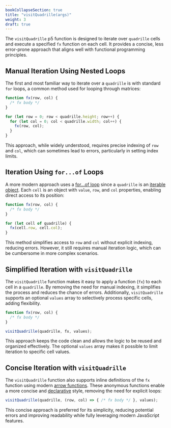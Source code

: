 ```yaml
---
bookCollapseSection: true
title: "visitQuadrille(args)"
weight: 3
draft: true
---
```


The `visitQuadrille` p5 function is designed to iterate over `quadrille` cells and execute a specified `fx` function on each cell. It provides a concise, less error-prone approach that aligns well with functional programming principles.

## Manual Iteration Using Nested Loops

The first and most familiar way to iterate over a `quadrille` is with standard `for` loops, a common method used for looping through matrices:

```js
function fx(row, col) {
  /* fx body */
}

for (let row = 0; row < quadrille.height; row++) {
  for (let col = 0; col < quadrille.width; col++) {
    fx(row, col);
  }
}
```

This approach, while widely understood, requires precise indexing of `row` and `col`, which can sometimes lead to errors, particularly in setting index limits.

## Iteration Using `for...of` Loops

A more modern approach uses a [for...of loop](https://developer.mozilla.org/en-US/docs/Web/JavaScript/Reference/Statements/for...of) since a `quadrille` is an [iterable object](https://developer.mozilla.org/en-US/docs/Web/JavaScript/Reference/Iteration_protocols#the_iterable_protocol). Each `cell` is an object with `value`, `row`, and `col` properties, enabling direct access to its position:

```js
function fx(row, col) {
  /* fx body */
}

for (let cell of quadrille) {
  fx(cell.row, cell.col);
}
```

This method simplifies access to `row` and `col` without explicit indexing, reducing errors. However, it still requires manual iteration logic, which can be cumbersome in more complex scenarios.

## Simplified Iteration with `visitQuadrille`

The `visitQuadrille` function makes it easy to apply a function (`fx`) to each cell in a `quadrille`. By removing the need for manual indexing, it simplifies the process and reduces the chance of errors. Additionally, `visitQuadrille` supports an optional `values` array to selectively process specific cells, adding flexibility.

```js
function fx(row, col) {
  /* fx body */
}

visitQuadrille(quadrille, fx, values);
```

This approach keeps the code clean and allows the logic to be reused and organized effectively. The optional `values` array makes it possible to limit iteration to specific cell values.

## Concise Iteration with `visitQuadrille`

The `visitQuadrille` function also supports inline definitions of the `fx` function using modern [arrow functions](https://www.w3schools.com/js/js_arrow_function.asp). These anonymous functions enable a more concise and [declarative](https://en.wikipedia.org/wiki/Declarative_programming) style, removing the need for explicit loops:

```js
visitQuadrille(quadrille, (row, col) => { /* fx body */ }, values);
```

This concise approach is preferred for its simplicity, reducing potential errors and improving readability while fully leveraging modern JavaScript features.